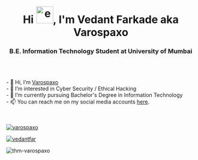 <h1 align="center">Hi <img src="https://emoji.gg/assets/emoji/wavegif_1860.gif" alt="error loading image" height="45" width="45">, I'm Vedant Farkade aka Varospaxo</h1>
<h3 align="center">B.E. Information Technology Student at University of Mumbai</h3></br></br>
<p>- 👋 Hi, I’m <a href="https://github.com/varospaxo/">Varospaxo</a></br>
- 👀 I’m interested in Cyber Security / Ethical Hacking</br>
- 🌱 I’m currently pursuing Bachelor's Degree in Information Technology</br>
- 📫 You can reach me on my social media accounts <a href="https://linktr.ee/vedantfar">here</a>.</p></br>

<a href="https://github.com/varospaxo/"><img src="https://komarev.com/ghpvc/?username=varospaxo&label=Profile%20views&color=blue&style=flat-square" alt="varospaxo" /></a>
<p align="left"> <a href="https://www.linkedin.com/in/vedantfar" target="blank"><img src="https://img.shields.io/badge/Connect With Vedant-%230077B5.svg?style=for-the-badge&logo=linkedin&logoColor=white" alt="vedantfar" /></a> </p>
<img src="https://tryhackme.com/api/v2/badges/public-profile?userPublicId=1994152" alt="thm-varospaxo" />
<!-- <p align=left><img align="center" src="https://github-readme-stats.vercel.app/api?username=varospaxo&show_icons=true&locale=en&theme=transparent" alt="varospaxo" /></p> -->

<!-- <p align=left><img align="center" src="https://github-readme-stats.vercel.app/api/top-langs/?username=varospaxo&layout=compact&hide=html&theme=transparent" alt="varospaxo" /></p> -->


<!---
varospaxo/varospaxo is a ✨ special ✨ repository because its `README.md` (this file) appears on your GitHub profile.
You can click the Preview link to take a look at your changes.
--->
